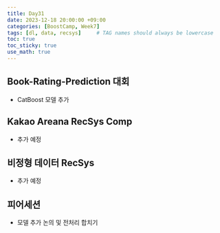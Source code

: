 ```yaml
---
title: Day31
date: 2023-12-18 20:00:00 +09:00
categories: [BoostCamp, Week7]
tags: [dl, data, recsys]     # TAG names should always be lowercase
toc: true
toc_sticky: true
use_math: true
---
```


## Book-Rating-Prediction 대회
- CatBoost 모델 추가

## Kakao Areana RecSys Comp
- 추가 예정

## 비정형 데이터 RecSys
- 추가 예정

## 피어세션
- 모델 추가 논의 및 전처리 합치기